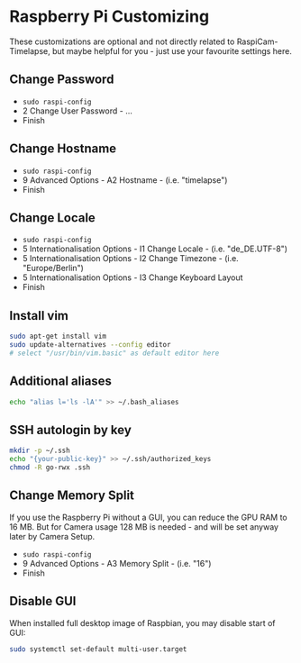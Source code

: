 # Raspberry Pi Customizing

These customizations are optional and not directly related to RaspiCam-Timelapse,
but maybe helpful for you - just use your favourite settings here.

## Change Password

-   `sudo raspi-config`
-   2 Change User Password - ...
-   Finish

## Change Hostname

-   `sudo raspi-config`
-   9 Advanced Options - A2 Hostname - (i.e. "timelapse")
-   Finish

## Change Locale

-   `sudo raspi-config`
-   5 Internationalisation Options - I1 Change Locale - (i.e. "de_DE.UTF-8")
-   5 Internationalisation Options - I2 Change Timezone - (i.e. "Europe/Berlin")
-   5 Internationalisation Options - I3 Change Keyboard Layout
-   Finish

## Install vim

```bash
sudo apt-get install vim
sudo update-alternatives --config editor
# select "/usr/bin/vim.basic" as default editor here
```

## Additional aliases

```bash
echo "alias l='ls -lA'" >> ~/.bash_aliases
```

## SSH autologin by key

```bash
mkdir -p ~/.ssh
echo "{your-public-key}" >> ~/.ssh/authorized_keys
chmod -R go-rwx .ssh
```

## Change Memory Split

If you use the Raspberry Pi without a GUI, you can reduce the GPU RAM to 16 MB.
But for Camera usage 128 MB is needed - and will be set anyway later by Camera Setup.

-   `sudo raspi-config`
-   9 Advanced Options - A3 Memory Split - (i.e. "16")
-   Finish

## Disable GUI

When installed full desktop image of Raspbian, you may disable start of GUI:

```bash
sudo systemctl set-default multi-user.target
```
